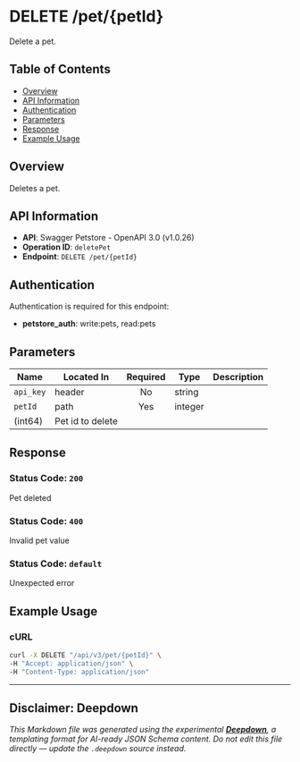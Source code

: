 # DELETE /pet/{petId}

Delete a pet.

## Table of Contents

- [Overview](#overview)
- [API Information](#api-information)
- [Authentication](#authentication)
- [Parameters](#parameters)
- [Response](#response)
- [Example Usage](#example-usage)

## Overview

Deletes a pet.

## API Information

- **API**: Swagger Petstore - OpenAPI 3.0 (v1.0.26)
- **Operation ID**: `deletePet`
- **Endpoint**: `DELETE /pet/{petId}`

## Authentication

Authentication is required for this endpoint:

- **petstore_auth**: write:pets, read:pets

## Parameters

| Name | Located In | Required | Type | Description |
|------|------------|:--------:|------|-------------|
| `api_key` | header | No | string |  |
| `petId` | path | Yes | integer
(int64) | Pet id to delete |


## Response

### Status Code: `200`

Pet deleted

### Status Code: `400`

Invalid pet value

### Status Code: `default`

Unexpected error


## Example Usage

### cURL

```bash
curl -X DELETE "/api/v3/pet/{petId}" \
-H "Accept: application/json" \
-H "Content-Type: application/json"
```

---

## Disclaimer: Deepdown

_This Markdown file was generated using the experimental [**Deepdown**](https://github.com/deepgram/deepdown), a
templating format for AI-ready JSON Schema content._
_Do not edit this file directly — update the `.deepdown` source instead._